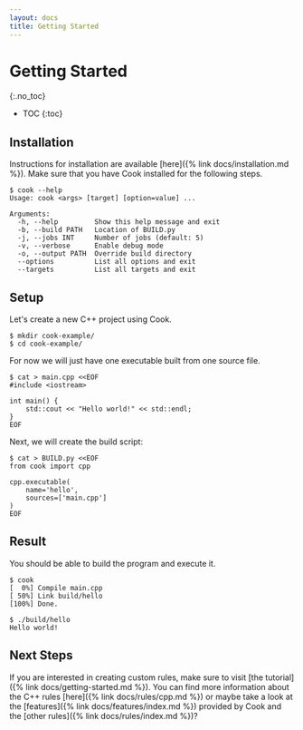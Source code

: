```yaml
---
layout: docs
title: Getting Started
---
```


# Getting Started
{:.no_toc}

* TOC
{:toc}


## Installation

Instructions for installation are available 
[here]({% link docs/installation.md %}). Make sure that you have Cook installed 
for the following steps.

```
$ cook --help
Usage: cook <args> [target] [option=value] ...

Arguments:
  -h, --help         Show this help message and exit
  -b, --build PATH   Location of BUILD.py
  -j, --jobs INT     Number of jobs (default: 5)
  -v, --verbose      Enable debug mode
  -o, --output PATH  Override build directory
  --options          List all options and exit
  --targets          List all targets and exit
```

## Setup

Let's create a new C++ project using Cook.

```
$ mkdir cook-example/ 
$ cd cook-example/
```

For now we will just have one executable built from one source file.

```
$ cat > main.cpp <<EOF
#include <iostream>

int main() {
    std::cout << "Hello world!" << std::endl;
}
EOF
```

Next, we will create the build script:

```
$ cat > BUILD.py <<EOF
from cook import cpp

cpp.executable(
    name='hello',
    sources=['main.cpp']
)
EOF
```

## Result

You should be able to build the program and execute it.

```
$ cook
[  0%] Compile main.cpp
[ 50%] Link build/hello
[100%] Done.

$ ./build/hello
Hello world!
```

## Next Steps

If you are interested in creating custom rules, make sure to visit
[the tutorial]({% link docs/getting-started.md %}). You can find more 
information about the C++ rules [here]({% link docs/rules/cpp.md %}) or maybe
take a look at the [features]({% link docs/features/index.md %}) provided by
Cook and the [other rules]({% link docs/rules/index.md %})?
